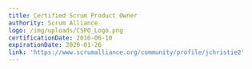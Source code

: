 ```yaml
---
title: Certified Scrum Product Owner
authority: Scrum Alliance
logo: /img/uploads/CSPO_Logo.png
certificationDate: 2016-06-10
expirationDate: 2020-01-26
link: 'https://www.scrumalliance.org/community/profile/jchristie2'
---
```


